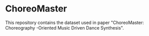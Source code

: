 # ChoreoMaster
This repository contains the dataset used in paper "ChoreoMaster: Choreography -Oriented Music Driven Dance Synthesis".
